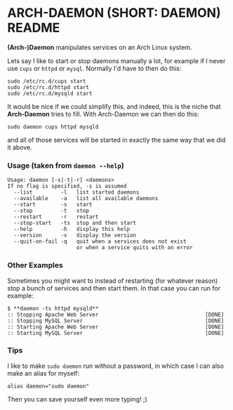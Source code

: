 ARCH-DAEMON (SHORT: DAEMON) README
=======================================================================

**(Arch-)Daemon** manipulates services on an Arch Linux system.

Lets say I like to start or stop daemons manually a lot, for example if I never
use `cups` or `httpd` or `mysql`. Normally I'd have to then do this:

    sudo /etc/rc.d/cups start
    sudo /etc/rc.d/httpd start
    sudo /etc/rc.d/mysqld start

It would be nice if we could simplify this, and indeed, this is the niche that
**Arch-Daemon** tries to fill. With Arch-Daemon we can then do this:

    sudo daemon cups httpd mysqld

and all of those services will be started in exactly the same way that we
did it above.


### Usage (taken from `daemon --help`)
    Usage: daemon [-s|-t|-r] <daemons>
    If no flag is specified, -s is assumed
      --list         -l   list started daemons
      --available    -a   list all available daemons
      --start        -s   start
      --stop         -t   stop
      --restart      -r   restart
      --stop-start   -ts  stop and then start
      --help         -h   display this help
      --version      -v   display the version
      --quit-on-fail -q   quit when a services does not exist
                          or when a service quits with an error

### Other Examples
Sometimes you might want to instead of restarting (for whatever reason)
stop a bunch of services and then start them. In that case you can run
for example:

    $ **daemon -ts httpd mysqld**
    :: Stopping Apache Web Server                                  [DONE] 
    :: Stopping MySQL Server                                       [DONE] 
    :: Starting Apache Web Server                                  [DONE] 
    :: Starting MySQL Server                                       [DONE] 


### Tips
I like to make `sudo daemon` run without a password, in which case I can also
make an alias for myself:

    alias daemon="sudo daemon"

Then you can save yourself even more typing! ;)

